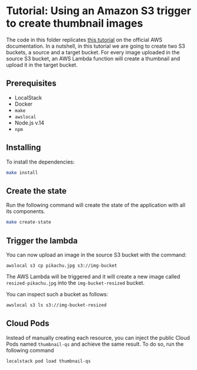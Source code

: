 # Tutorial: Using an Amazon S3 trigger to create thumbnail images

The code in this folder replicates [this tutorial](https://docs.aws.amazon.com/lambda/latest/dg/with-s3-tutorial.html) on the official AWS documentation. 
In a nutshell, in this tutorial we are going to create two S3 buckets, a source and a target bucket.
For every image uploaded in the source S3 bucket, an AWS Lambda function will create a thumbnail and upload it in the target bucket.

## Prerequisites

* LocalStack
* Docker
* `make`
* `awslocal`
* Node.js v.14
* `npm`

## Installing

To install the dependencies:

```bash
make install
```

## Create the state

Run the following command will create the state of the application with all its components.

```bash
make create-state
```

## Trigger the lambda

You can now upload an image in the source S3 bucket with the command:

```
awslocal s3 cp pikachu.jpg s3://img-bucket
```

The AWS Lambda will be triggered and it will create a new image called `resized-pikachu.jpg` into the `img-bucket-resized` bucket.

You can inspect such a bucket as follows:

```bash
awslocal s3 ls s3://img-bucket-resized
```

## Cloud Pods

Instead of manually creating each resource, you can inject the public Cloud Pods named `thumbnail-qs` and achieve the same result.
To do so, run the following command

```bash
localstack pod load thumbnail-qs
```
